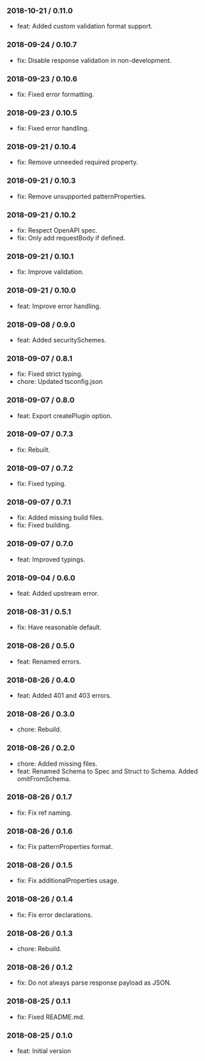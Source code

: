### 2018-10-21 / 0.11.0

* feat: Added custom validation format support.

### 2018-09-24 / 0.10.7

* fix: Disable response validation in non-development.

### 2018-09-23 / 0.10.6

* fix: Fixed error formatting.

### 2018-09-23 / 0.10.5

* fix: Fixed error handling.

### 2018-09-21 / 0.10.4

* fix: Remove unneeded required property.

### 2018-09-21 / 0.10.3

* fix: Remove unsupported patternProperties.

### 2018-09-21 / 0.10.2

* fix: Respect OpenAPI spec.
* fix: Only add requestBody if defined.

### 2018-09-21 / 0.10.1

* fix: Improve validation.

### 2018-09-21 / 0.10.0

* feat: Improve error handling.

### 2018-09-08 / 0.9.0

* feat: Added securitySchemes.

### 2018-09-07 / 0.8.1

* fix: Fixed strict typing.
* chore: Updated tsconfig.json

### 2018-09-07 / 0.8.0

* feat: Export createPlugin option.

### 2018-09-07 / 0.7.3

* fix: Rebuilt.

### 2018-09-07 / 0.7.2

* fix: Fixed typing.

### 2018-09-07 / 0.7.1

* fix: Added missing build files.
* fix: Fixed building.

### 2018-09-07 / 0.7.0

* feat: Improved typings.

### 2018-09-04 / 0.6.0

* feat: Added upstream error.

### 2018-08-31 / 0.5.1

* fix: Have reasonable default.

### 2018-08-26 / 0.5.0

* feat: Renamed errors.

### 2018-08-26 / 0.4.0

* feat: Added 401 and 403 errors.

### 2018-08-26 / 0.3.0

* chore: Rebuild.

### 2018-08-26 / 0.2.0

* chore: Added missing files.
* feat: Renamed Schema to Spec and Struct to Schema. Added omitFromSchema.

### 2018-08-26 / 0.1.7

* fix: Fix ref naming.

### 2018-08-26 / 0.1.6

* fix: Fix patternProperties format.

### 2018-08-26 / 0.1.5

* fix: Fix additionalProperties usage.

### 2018-08-26 / 0.1.4

* fix: Fix error declarations.

### 2018-08-26 / 0.1.3

* chore: Rebuild.

### 2018-08-26 / 0.1.2

* fix: Do not always parse response payload as JSON.

### 2018-08-25 / 0.1.1

* fix: Fixed README.md.

### 2018-08-25 / 0.1.0

- feat: Initial version
